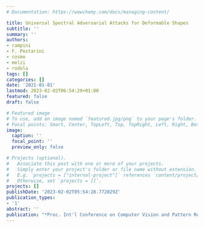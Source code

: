 ```yaml
---
# Documentation: https://wowchemy.com/docs/managing-content/

title: Universal Spectral Adversarial Attacks for Deformable Shapes
subtitle: ''
summary: ''
authors:
- rampini
- F. Pestarini
- cosmo
- melzi
- rodola
tags: []
categories: []
date: '2021-01-01'
lastmod: 2023-02-02T06:54:29+01:00
featured: false
draft: false

# Featured image
# To use, add an image named `featured.jpg/png` to your page's folder.
# Focal points: Smart, Center, TopLeft, Top, TopRight, Left, Right, BottomLeft, Bottom, BottomRight.
image:
  caption: ''
  focal_point: ''
  preview_only: false

# Projects (optional).
#   Associate this post with one or more of your projects.
#   Simply enter your project's folder or file name without extension.
#   E.g. `projects = ["internal-project"]` references `content/project/deep-learning/index.md`.
#   Otherwise, set `projects = []`.
projects: []
publishDate: '2023-02-02T05:54:28.772029Z'
publication_types:
- '1'
abstract: ''
publication: "*Proc. Int'l Conference on Computer Vision and Pattern Recognition (CVPR)*"
---
```

